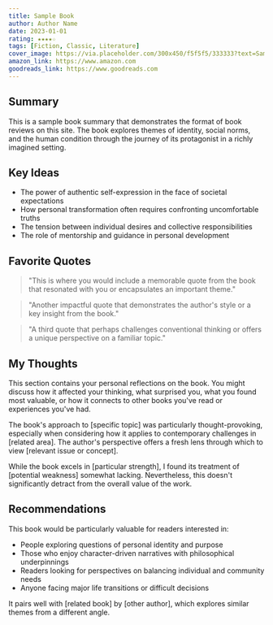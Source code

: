 ```yaml
---
title: Sample Book
author: Author Name
date: 2023-01-01
rating: ★★★★☆
tags: [Fiction, Classic, Literature]
cover_image: https://via.placeholder.com/300x450/f5f5f5/333333?text=Sample+Book
amazon_link: https://www.amazon.com
goodreads_link: https://www.goodreads.com
---
```


## Summary

This is a sample book summary that demonstrates the format of book reviews on this site. The book explores themes of identity, social norms, and the human condition through the journey of its protagonist in a richly imagined setting.

## Key Ideas

* The power of authentic self-expression in the face of societal expectations
* How personal transformation often requires confronting uncomfortable truths
* The tension between individual desires and collective responsibilities
* The role of mentorship and guidance in personal development

## Favorite Quotes

> "This is where you would include a memorable quote from the book that resonated with you or encapsulates an important theme."

> "Another impactful quote that demonstrates the author's style or a key insight from the book."

> "A third quote that perhaps challenges conventional thinking or offers a unique perspective on a familiar topic."

## My Thoughts

This section contains your personal reflections on the book. You might discuss how it affected your thinking, what surprised you, what you found most valuable, or how it connects to other books you've read or experiences you've had.

The book's approach to [specific topic] was particularly thought-provoking, especially when considering how it applies to contemporary challenges in [related area]. The author's perspective offers a fresh lens through which to view [relevant issue or concept].

While the book excels in [particular strength], I found its treatment of [potential weakness] somewhat lacking. Nevertheless, this doesn't significantly detract from the overall value of the work.

## Recommendations

This book would be particularly valuable for readers interested in:
* People exploring questions of personal identity and purpose
* Those who enjoy character-driven narratives with philosophical underpinnings
* Readers looking for perspectives on balancing individual and community needs
* Anyone facing major life transitions or difficult decisions

It pairs well with [related book] by [other author], which explores similar themes from a different angle. 